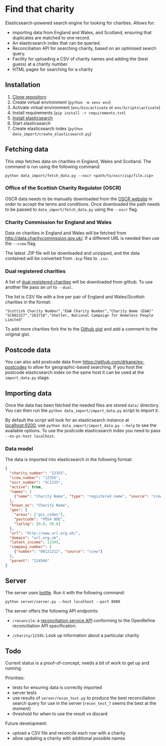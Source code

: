 Find that charity
=================

Elasticsearch-powered search engine for looking for charities. Allows for:

- importing data from England and Wales, and Scotland, ensuring that duplicates
  are matched to one record.
- An elasticsearch index that can be queried.
- Reconciliation API for searching charity, based on an optimised search query.
- Facility for uploading a CSV of charity names and adding the (best guess) at a
  charity number.
- HTML pages for searching for a charity

Installation
------------

1. [Clone repository](https://github.com/TechforgoodCAST/find-that-charity)
2. Create virtual environment (`python -m venv env`)
3. Activate virtual environment (`env/bin/activate` or `env/Scripts\activate`)
4. Install requirements (`pip install -r requirements.txt`)
5. [Install elasticsearch](https://www.elastic.co/guide/en/elasticsearch/reference/current/_installation.html)
6. Start elasticsearch
7. Create elasticsearch index (`python data_import/create_elasticsearch.py`)

Fetching data
-------------

This step fetches data on charities in England, Wales and Scotland. The command
is run using the following command:

`python data_import/fetch_data.py --oscr <path/to/oscr/zip/file.zip>`

### Office of the Scottish Charity Regulator (OSCR)

OSCR data needs to be manually downloaded from the [OSCR website](http://www.oscr.org.uk/charities/search-scottish-charity-register/charity-register-download)
in order to accept the terms and conditions. Once downloaded the path needs to
be passed to `data_import/fetch_data.py` using the `--oscr` flag.

### Charity Commission for England and Wales

Data on charities in England and Wales will be fetched from <http://data.charitycommission.gov.uk/>.
If a different URL is needed then use the `--ccew` flag.

The latest .ZIP file will be downloaded and unzipped, and the data contained
will be converted from `.bcp` files to `.csv`.

### Dual registered charities

A list of [dual registered charities](https://gist.github.com/drkane/22d62e07346084fafdcc7d9f5e1cd661/raw/bec666d1bc5c6efb8503a90f76ac0c6236ebc183/dual-registered-uk-charities.csv)
will be downloaded from github. To use another file pass an url to `--dual`.

The list is CSV file with a line per pair of England and Wales/Scottish charities
in the format:

```csv
"Scottish Charity Number","E&W Charity Number","Charity Name (E&W)"
"SC002327","263710","Shelter, National Campaign for Homeless People Limited"
```

To add more charities fork the to the [Github gist](https://gist.github.com/drkane/22d62e07346084fafdcc7d9f5e1cd661)
and add a comment to the original gist.

Postcode data
-------------

You can also add postcode data from <https://github.com/drkane/es-postcodes> to
allow for geographic-based searching. If you host the postcode elasticsearch
index on the same host it can be used at the `import_data.py` stage.

Importing data
--------------

Once the data has been fetched the needed files are stored `data/` directory.
You can then run the `python data_import/import_data.py` script to import it.

By default the script will look for an elasticsearch instance at <localhost:9200>,
use `python data_import/import_data.py --help` to see the available options. To use the
postcode elasticsearch index you need to pass `--es-pc-host localhost`.

### Data model

The data is imported into elasticsearch in the following format:

```json
{
  "charity_number": "12355",
  "ccew_number": "12355",
  "oscr_number": "SC1235",
  "active": true,
  "names": [
    {"name": "Charity Name", "type": "registered name", "source": "ccew"}
  ],
  "known_as": "Charity Name",
  "geo": {
    "areas": ["gss_codes"],
    "postcode": "PO54 0DE",
    "latlng": [0.0, 50.0]
  },
  "url": "http://www.url.org.uk/",
  "domain": "url.org.uk",
  "latest_income": 12345,
  "company_number": [
    {"number": "00121212", "source": "ccew"}
  ],
  "parent": "124566"
}
```

Server
------

The server uses [bottle](http://bottlepy.org/docs/dev/). Run it with the
following command:

`python server/server.py --host localhost --port 8080`

The server offers the following API endpoints:

- `/reconcile`: a [reconciliation service API](https://github.com/OpenRefine/OpenRefine/wiki/Reconciliation-Service-API)
  conforming to the OpenRefine reconciliation API specification.

- `/charity/12345`: Look up information about a particular charity

Todo
----

Current status is a proof-of-concept, needs a bit of work to get up and running.

Priorities:

- tests for ensuring data is correctly imported
- server tests
- use results of `server/recon_test.py` to produce the best reconciliation
  search query for use in the server (`recon_test_7` seems the best at the moment)
- threshold for when to use the result vs discard

Future development:

- upload a CSV file and reconcile each row with a charity
- allow updating a charity with additional possible names
